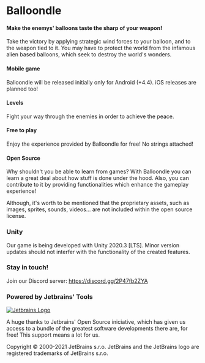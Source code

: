 # Balloondle
#### Make the enemys' balloons taste the sharp of your weapon!

Take the victory by applying strategic wind forces to your balloon, and to the weapon tied to it.
You may have to protect the world from the infamous alien based balloons, which seek to destroy the world's wonders.

#### Mobile game

Balloondle will be released initially only for Android (+4.4). iOS releases are planned too!

#### Levels

Fight your way through the enemies in order to achieve the peace.

#### Free to play

Enjoy the experience provided by Balloondle for free! No strings attached!

#### Open Source

Why shouldn't you be able to learn from games? With Balloondle you can learn a great deal about how stuff is done under the hood. Also, you can contribute to it by providing functionalities which enhance the gameplay experience!

Although, it's worth to be mentioned that the proprietary assets, such as images, sprites, sounds, videos... are not included within the open source license.

### Unity

Our game is being developed with Unity 2020.3 [LTS]. Minor version updates should not interfer with the functionality of the created features.

### Stay in touch!

Join our Discord server: https://discord.gg/2P47fb2ZYA

### Powered by Jetbrains' Tools

[![Jetbrains Logo](https://i.imgur.com/jBMe7CB.png)](https://jb.gg/OpenSource)

A huge thanks to Jetbrains' Open Source iniciative, which has given us access to a bundle of the greatest software developments there are, for free! 
This support means a lot for us.

Copyright © 2000-2021 JetBrains s.r.o. JetBrains and the JetBrains logo are registered trademarks of JetBrains s.r.o.